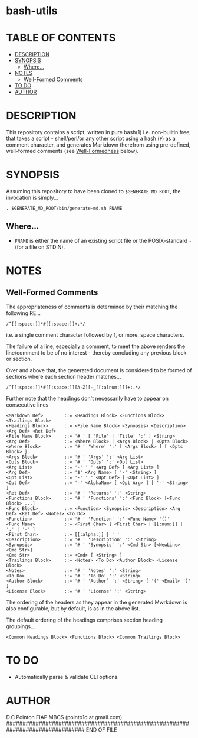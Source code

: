 bash-utils
==========

# TABLE OF CONTENTS


<!-- vim-markdown-toc GitLab -->

* [DESCRIPTION](#description)
* [SYNOPSIS](#synopsis)
  * [Where...](#where)
* [NOTES](#notes)
  * [Well-Formed Comments](#well-formed-comments)
* [TO DO](#to-do)
* [AUTHOR](#author)

<!-- vim-markdown-toc -->

# DESCRIPTION
This repository contains a script, written in pure bash(1) i.e. non-builtin free, that takes a script - shell/perl/or any other script using a hash (`#`) as a comment character, and generates Markdown therefrom using pre-defined, well-formed comments (see [Well-Formedness](#well-formedness) below).


# SYNOPSIS
Assuming this repository to have been cloned to `$GENERATE_MD_ROOT`, the invocation is simply...

    . $GENERATE_MD_ROOT/bin/generate-md.sh FNAME

## Where...
- `FNAME` is either the name of an existing script file or the POSIX-standard `-` (for a file on STDIN).

# NOTES
## Well-Formed Comments
The appropriateness of comments is determined by their matching the following RE...

```
/^[[:space:]]*#[[:space:]]+.*/
```

i.e. a single comment character followed by 1, or more, space characters.

The failure of a line, especially a comment, to meet the above renders the line/comment to be of no interest - thereby concluding any previous block or section.

Over and above that, the generated document is considered to be formed of sections where each section header matches...

```
/^[[:space:]]*#[[:space:]][A-Z][-_[[:alnum:]]]+:.*/
```

Further note that the headings don't necessarily have to appear on consecutive lines

```
<Markdown Def>        ::= <Headings Block> <Functions Block> <Trailings Block>
<Headings Block>      ::= <File Name Block> <Synopsis> <Description> <Arg Def> <Ret Def>
<File Name Block>     ::= '# ' [ 'File' | 'Title' ':' ] <String>
<Arg Def>             ::= <Where Block> | <Args Block> | <Opts Block>
<Where Block>         ::= '# ' 'Where' ':' [ <Args Block> ] [ <Opts Block> ]
<Args Block>          ::= '# ' 'Args' ':' <Arg List>
<Opts Block>          ::= '# ' 'Opts' ':' <Opt List>
<Arg List>            ::= '-' ' ' <Arg Def> [ <Arg List> ]
<Arg Def>             ::= '$' <Arg Name> [ '-' <String> ]
<Opt List>            ::= '-' ' ' <Opt Def> [ <Opt List> ]
<Opt Def>             ::= '-' <AlphaNum> [ <Opt Arg> ] [ '-' <String> ]
<Ret Def>             ::= '# ' 'Returns' ':' <String>
<Functions Block>     ::= '# ' 'Functions' ':' <Func Block> [<Func Block> ...]
<Func Block>          ::= <Function> <Synopsis> <Description> <Arg Def> <Ret Def> <Notes> <To Do>
<Function>            ::= '# ' 'Function' ':' <Func Name> '()'
<Func Name>           ::= <First Char> [ <First Char> | [[:num:]] | '.' | '-' ]
<First Char>          ::= [[:alpha:]] | '_'
<Description>         ::= '# ' 'Description' ':' <String>
<Synopsis>            ::= '# ' 'Synopsis' ':' <Cmd Str> [<NewLine> <Cmd Str>]
<Cmd Str>             ::= <Cmd> [ <String> ]
<Trailings Block>     ::= <Notes> <To Do> <Author Block> <License Block>
<Notes>               ::= '# ' 'Notes' ':' <String>
<To Do>               ::= '# ' 'To Do' ':' <String>
<Author Block>        ::= '# ' 'Author` ':' <String> [ '(' <Email> ')' ]
<License Block>       ::= '# ' 'License' ':' <String>
```

The ordering of the headers as they appear in the generated Mwrkdown is also configurable, but by default, is as in the above list.

The default ordering of the headings comprises section heading groupings...

```
<Common Headings Block> <Functions Block> <Common Trailings Block>
```

# TO DO
- Automatically parse & validate CLI options.

# AUTHOR
D.C Pointon FIAP MBCS (pointo1d at gmail.com)
################################################################################
END OF FILE
